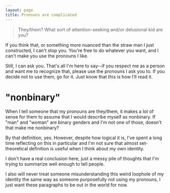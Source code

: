 ```yaml
---
layout: page
title: Pronouns are complicated 
---
```


> They/them? What sort of attention-seeking and/or delusional kid are you?

If you think that, or something more nuanced than the straw man I
just constructed, I can't stop you. You're free to do whatever you
want, and I can't make you use the pronouns I like.

Still, I can ask you. That's all I'm here to say--if you respect me
as a person and want me to recognize that, please use the pronouns
I ask you to. If you decide not to use them, go for it. Just know that
this is how I'll read it.

# "nonbinary"

When I tell someone that my pronouns are they/them, it makes a lot of
sense for them to assume that I would describe myself as nonbinary.
If "man" and "woman" are binary genders and I'm not one of those, doesn't that make me nonbinary?

By that definition, yes. However, despite how logical it is, I've
spent a long time reflecting on this in particular and I'm not sure
that almost set-theoretical definition is useful when I think about
my own identity.

I don't have a real conclusion here, just a messy pile of thoughts
that I'm trying to summarize well enough to tell people. 

I also will never treat someone misunderstanding this weird loophole
of my identity the same way as someone purposefully not using my
pronouns, I just want these paragraphs to be out in the world for now.
